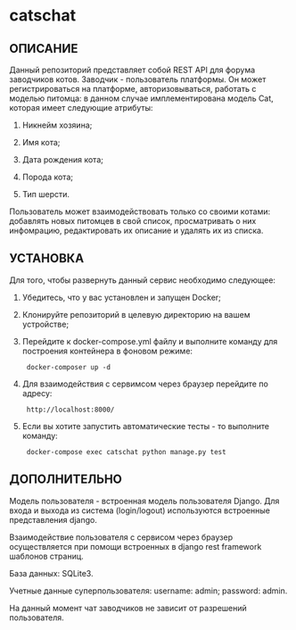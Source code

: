 # catschat

## ОПИСАНИЕ

Данный репозиторий представляет собой REST API для форума заводчиков котов.
Заводчик - пользователь платформы. Он может регистрироваться на платформе, авторизовываться, работать с моделью питомца: в данном случае имплементирована модель Cat, которая имеет следующие атрибуты:

1. Никнейм хозяина;

2. Имя кота;

3. Дата рождения кота;

4. Порода кота;

5. Тип шерсти.

Пользователь может взаимодействовать только со своими котами: добавлять новых питомцев в свой список, просматривать о них инфомрацию, редактировать их описание и удалять их из списка.
## УСТАНОВКА
Для того, чтобы развернуть данный сервис необходимо следующее:

1. Убедитесь, что у вас установлен и запущен Docker;

2. Клонируйте репозиторий в целевую директорию на вашем устройстве;

3. Перейдите к docker-compose.yml файлу и выполните команду для построения контейнера в фоновом режиме:

        docker-composer up -d

4. Для взаимодействия с сервимсом через браузер перейдите по адресу:

        http://localhost:8000/

5. Если вы хотите запустить автоматические тесты - то выполните команду:

        docker-compose exec catschat python manage.py test

## ДОПОЛНИТЕЛЬНО

Модель пользователя - встроенная модель пользователя Django. Для входа и выхода из система (login/logout) используются встроенные представления django.

Взаимодействие пользователя с сервисом через браузер осуществляется при помощи встроенных в django rest framework шаблонов страниц.

База данных: SQLite3.

Учетные данные суперпользователя: username: admin; password: admin.

На данный момент чат заводчиков не зависит от разрешений пользователя.
